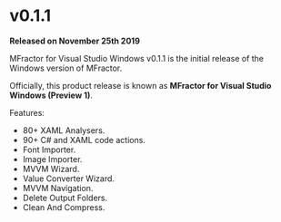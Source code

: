 # v0.1.1
**Released on November 25th 2019**

MFractor for Visual Studio Windows v0.1.1 is the initial release of the Windows version of MFractor.

Officially, this product release is known as **MFractor for Visual Studio Windows (Preview 1)**.

Features:

  * 80+ XAML Analysers.
  * 90+ C# and XAML code actions.
  * Font Importer.
  * Image Importer.
  * MVVM Wizard.
  * Value Converter Wizard.
  * MVVM Navigation.
  * Delete Output Folders.
  * Clean And Compress.
